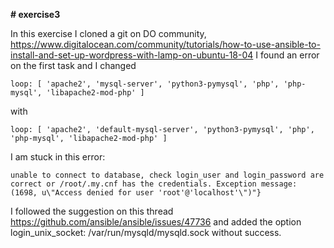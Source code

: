 <b># exercise3</b>

In this exercise I cloned a git on DO community, https://www.digitalocean.com/community/tutorials/how-to-use-ansible-to-install-and-set-up-wordpress-with-lamp-on-ubuntu-18-04
I found an error on the first task and I changed
```
loop: [ 'apache2', 'mysql-server', 'python3-pymysql', 'php', 'php-mysql', 'libapache2-mod-php' ]
```
with 
```
loop: [ 'apache2', 'default-mysql-server', 'python3-pymysql', 'php', 'php-mysql', 'libapache2-mod-php' ]
```
I am stuck in this error:
```
unable to connect to database, check login_user and login_password are correct or /root/.my.cnf has the credentials. Exception message: (1698, u\"Access denied for user 'root'@'localhost'\")"} 

```
I followed the suggestion on this thread https://github.com/ansible/ansible/issues/47736 and added the option login_unix_socket: /var/run/mysqld/mysqld.sock 
without success.
